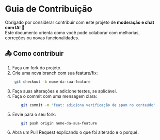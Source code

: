 # Guia de Contribuição

Obrigado por considerar contribuir com este projeto de **moderação e chat com IA**! 🎉  
Este documento orienta como você pode colaborar com melhorias, correções ou novas funcionalidades.


## 📤 Como contribuir

1. Faça um fork do projeto.
2. Crie uma nova branch com sua feature/fix:
   ```bash
    git checkout -b nome-da-sua-feature
   ```
3. Faça suas alterações e adicione testes, se aplicável.
4. Faça o commit com uma mensagem clara:
    ```bash
        git commit -m "feat: adiciona verificação de spam no conteúdo"
    ```
5. Envie para o seu fork:
    ```bash
        git push origin nome-da-sua-feature
    ```
6. Abra um Pull Request explicando o que foi alterado e o porquê.